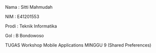 Nama : Sitti Mahmudah

NIM : E41201553

Prodi : Teknik Informatika

Gol : B Bondowoso

TUGAS Workshop Mobile Applications MINGGU 9 (Shared Preferences)